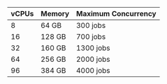 | vCPUs | Memory | Maximum Concurrency |
| :--- | :--- | :--- |
| 8 | 64 GB | 300 jobs |
| 16 | 128 GB | 700 jobs |
| 32 | 160 GB | 1300 jobs |
| 64 | 256 GB | 2000 jobs |
| 96 | 384 GB | 4000 jobs |

